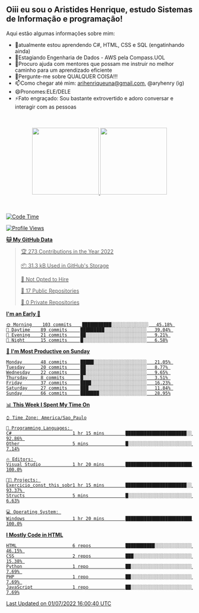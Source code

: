 ## Oiii eu sou o Aristides Henrique, estudo Sistemas de Informação e programação!


Aqui estão algumas informações sobre mim:

 
- 🌱atualmente estou aprendendo C#, HTML, CSS e SQL (engatinhando ainda)
- 👯Estagiando Engenharia de Dados - AWS pela Compass.UOL 
- 🤔Procuro ajuda com mentores que possam me instruir no melhor caminho para um aprendizado eficiente
- 💬Pergunte-me sobre QUALQUER COISA!!!
- 📫Como chegar até mim: arihenriqueuna@gmail.com, @aryhenry (ig)
- 😄Pronomes:ELE/DELE
- ⚡Fato engraçado: Sou bastante extrovertido e adoro conversar e interagir com as pessoas

<br/>
<br/>
<div align="center">
  <a href="https://github.com/arihenrique">
  <img height="180em" src="https://github-readme-stats.vercel.app/api?username=arihenrique&show_icons=true&theme=dracula&include_all_commits=true&count_private=true"/>
  <img height="180em" src="https://github-readme-stats.vercel.app/api/top-langs/?username=arihenrique&layout=compact&langs_count=7&theme=dracula"/>
</div><br/><br/>

  

  
<!--START_SECTION:waka-->
![Code Time](http://img.shields.io/badge/Code%20Time-2%20hrs%2033%20mins-blue)

![Profile Views](http://img.shields.io/badge/Profile%20Views-400-blue)

**🐱 My GitHub Data** 

> 🏆 273 Contributions in the Year 2022
 > 
> 📦 31.3 kB Used in GitHub's Storage 
 > 
> 🚫 Not Opted to Hire
 > 
> 📜 17 Public Repositories 
 > 
> 🔑 0 Private Repositories  
 > 
**I'm an Early 🐤** 

```text
🌞 Morning    103 commits    ███████████░░░░░░░░░░░░░░   45.18% 
🌆 Daytime    89 commits     █████████░░░░░░░░░░░░░░░░   39.04% 
🌃 Evening    21 commits     ██░░░░░░░░░░░░░░░░░░░░░░░   9.21% 
🌙 Night      15 commits     █░░░░░░░░░░░░░░░░░░░░░░░░   6.58%

```
📅 **I'm Most Productive on Sunday** 

```text
Monday       48 commits     █████░░░░░░░░░░░░░░░░░░░░   21.05% 
Tuesday      20 commits     ██░░░░░░░░░░░░░░░░░░░░░░░   8.77% 
Wednesday    22 commits     ██░░░░░░░░░░░░░░░░░░░░░░░   9.65% 
Thursday     8 commits      █░░░░░░░░░░░░░░░░░░░░░░░░   3.51% 
Friday       37 commits     ████░░░░░░░░░░░░░░░░░░░░░   16.23% 
Saturday     27 commits     ███░░░░░░░░░░░░░░░░░░░░░░   11.84% 
Sunday       66 commits     ███████░░░░░░░░░░░░░░░░░░   28.95%

```


📊 **This Week I Spent My Time On** 

```text
⌚︎ Time Zone: America/Sao_Paulo

💬 Programming Languages: 
C#                       1 hr 15 mins        ███████████████████████░░   92.86% 
Other                    5 mins              █░░░░░░░░░░░░░░░░░░░░░░░░   7.14%

🔥 Editors: 
Visual Studio            1 hr 20 mins        █████████████████████████   100.0%

🐱‍💻 Projects: 
Exercicio_const_this_sobr1 hr 15 mins        ███████████████████████░░   93.37% 
Structs                  5 mins              █░░░░░░░░░░░░░░░░░░░░░░░░   6.63%

💻 Operating System: 
Windows                  1 hr 20 mins        █████████████████████████   100.0%

```

**I Mostly Code in HTML** 

```text
HTML                     6 repos             ███████████░░░░░░░░░░░░░░   46.15% 
CSS                      2 repos             ███░░░░░░░░░░░░░░░░░░░░░░   15.38% 
Python                   1 repo              ██░░░░░░░░░░░░░░░░░░░░░░░   7.69% 
PHP                      1 repo              ██░░░░░░░░░░░░░░░░░░░░░░░   7.69% 
JavaScript               1 repo              ██░░░░░░░░░░░░░░░░░░░░░░░   7.69%

```



 Last Updated on 01/07/2022 16:00:40 UTC
<!--END_SECTION:waka-->

